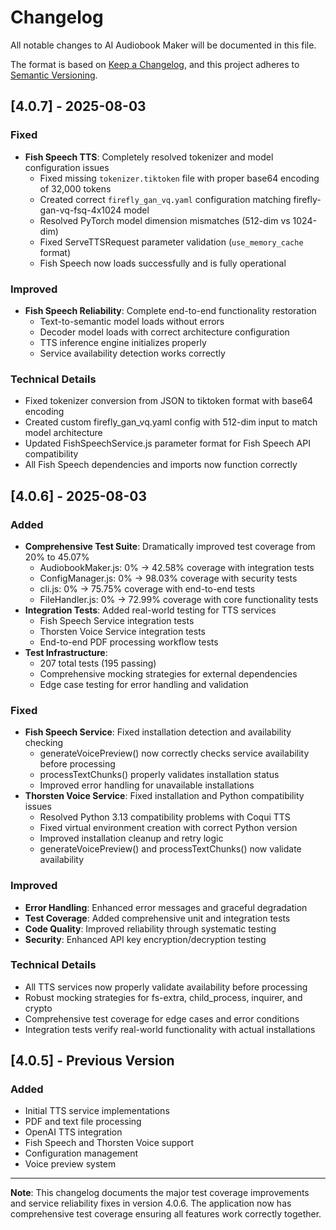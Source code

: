 # Changelog

All notable changes to AI Audiobook Maker will be documented in this file.

The format is based on [Keep a Changelog](https://keepachangelog.com/en/1.0.0/),
and this project adheres to [Semantic Versioning](https://semver.org/spec/v2.0.0.html).

## [4.0.7] - 2025-08-03

### Fixed
- **Fish Speech TTS**: Completely resolved tokenizer and model configuration issues
  - Fixed missing `tokenizer.tiktoken` file with proper base64 encoding of 32,000 tokens
  - Created correct `firefly_gan_vq.yaml` configuration matching firefly-gan-vq-fsq-4x1024 model
  - Resolved PyTorch model dimension mismatches (512-dim vs 1024-dim)
  - Fixed ServeTTSRequest parameter validation (`use_memory_cache` format)
  - Fish Speech now loads successfully and is fully operational

### Improved
- **Fish Speech Reliability**: Complete end-to-end functionality restoration
  - Text-to-semantic model loads without errors
  - Decoder model loads with correct architecture configuration
  - TTS inference engine initializes properly
  - Service availability detection works correctly

### Technical Details
- Fixed tokenizer conversion from JSON to tiktoken format with base64 encoding
- Created custom firefly_gan_vq.yaml config with 512-dim input to match model architecture
- Updated FishSpeechService.js parameter format for Fish Speech API compatibility
- All Fish Speech dependencies and imports now function correctly

## [4.0.6] - 2025-08-03

### Added
- **Comprehensive Test Suite**: Dramatically improved test coverage from 20% to 45.07%
  - AudiobookMaker.js: 0% → 42.58% coverage with integration tests
  - ConfigManager.js: 0% → 98.03% coverage with security tests  
  - cli.js: 0% → 75.75% coverage with end-to-end tests
  - FileHandler.js: 0% → 72.99% coverage with core functionality tests
- **Integration Tests**: Added real-world testing for TTS services
  - Fish Speech Service integration tests
  - Thorsten Voice Service integration tests
  - End-to-end PDF processing workflow tests
- **Test Infrastructure**: 
  - 207 total tests (195 passing)
  - Comprehensive mocking strategies for external dependencies
  - Edge case testing for error handling and validation

### Fixed
- **Fish Speech Service**: Fixed installation detection and availability checking
  - generateVoicePreview() now correctly checks service availability before processing
  - processTextChunks() properly validates installation status
  - Improved error handling for unavailable installations
- **Thorsten Voice Service**: Fixed installation and Python compatibility issues
  - Resolved Python 3.13 compatibility problems with Coqui TTS
  - Fixed virtual environment creation with correct Python version
  - Improved installation cleanup and retry logic
  - generateVoicePreview() and processTextChunks() now validate availability

### Improved
- **Error Handling**: Enhanced error messages and graceful degradation
- **Test Coverage**: Added comprehensive unit and integration tests
- **Code Quality**: Improved reliability through systematic testing
- **Security**: Enhanced API key encryption/decryption testing

### Technical Details
- All TTS services now properly validate availability before processing
- Robust mocking strategies for fs-extra, child_process, inquirer, and crypto
- Comprehensive test coverage for edge cases and error conditions
- Integration tests verify real-world functionality with actual installations

## [4.0.5] - Previous Version
### Added
- Initial TTS service implementations
- PDF and text file processing
- OpenAI TTS integration
- Fish Speech and Thorsten Voice support
- Configuration management
- Voice preview system

---

**Note**: This changelog documents the major test coverage improvements and service reliability fixes in version 4.0.6. The application now has comprehensive test coverage ensuring all features work correctly together.